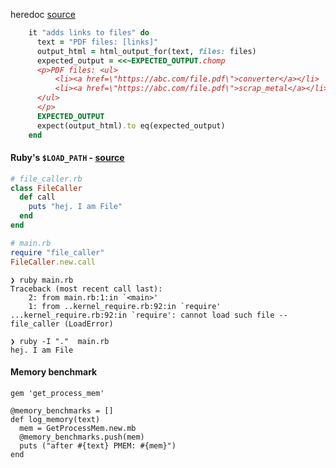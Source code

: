heredoc [source](https://www.rubyguides.com/2018/11/ruby-heredoc/)
```ruby
    it "adds links to files" do
      text = "PDF files: [links]"
      output_html = html_output_for(text, files: files)
      expected_output = <<~EXPECTED_OUTPUT.chomp
      <p>PDF files: <ul>
          <li><a href=\"https://abc.com/file.pdf\">converter</a></li>
          <li><a href=\"https://abc.com/file.pdf\">scrap_metal</a></li>
      </ul>
      </p>
      EXPECTED_OUTPUT
      expect(output_html).to eq(expected_output)
    end
```


#### Ruby's `$LOAD_PATH` - [source](https://stackoverflow.com/a/6671633/847670)
```ruby
# file_caller.rb
class FileCaller
  def call
    puts "hej. I am File"
  end
end

# main.rb
require "file_caller"
FileCaller.new.call
```

```
❯ ruby main.rb
Traceback (most recent call last):
	2: from main.rb:1:in `<main>'
	1: from ..kernel_require.rb:92:in `require'
...kernel_require.rb:92:in `require': cannot load such file -- file_caller (LoadError)
```

```
❯ ruby -I "."  main.rb
hej. I am File
```

#### Memory benchmark
```
gem 'get_process_mem'

@memory_benchmarks = []
def log_memory(text)
  mem = GetProcessMem.new.mb
  @memory_benchmarks.push(mem)
  puts ("after #{text} PMEM: #{mem}")
end
```

